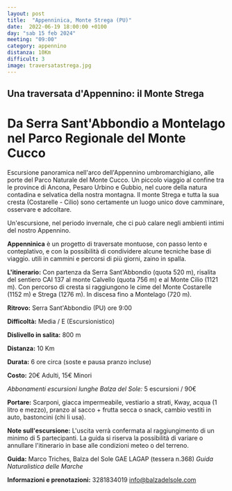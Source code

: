 ```yaml
---
layout: post
title:  "Appenninica, Monte Strega (PU)"
date:  2022-06-19 18:00:00 +0100
day: "sab 15 feb 2024"
meeting: "09:00"
category: appennino 
distanza: 10Km
difficult: 3
image: traversatastrega.jpg
---
```


## Una traversata d'Appennino: il Monte Strega

# Da Serra Sant'Abbondio a Montelago nel Parco Regionale del Monte Cucco

Escursione panoramica nell'arco dell'Appennino umbromarchigiano, alle porte del Parco Naturale del Monte Cucco. Un piccolo viaggio al confine tra le province di Ancona, Pesaro Urbino e Gubbio, nel cuore della natura contadina e selvatica della nostra montagna.
Il monte Strega e tutta la sua cresta (Costarelle - Cilio) sono certamente un luogo unico dove camminare, osservare e adcoltare.

Un'escursione, nel periodo invernale, che ci può calare negli ambienti intimi del nostro Appennino.

**Appenninica** è un progetto di traversate montuose, con passo lento e conteplativo, e con la possibilità di condividere alcune tecniche base di viaggio. utili in cammini e percorsi di più giorni, zaino in spalla.

**L'itinerario:** Con partenza da Serra Sant'Abbondio (quota 520 m), risalita del sentiero CAI 137 al monte Calvello (quota 756 m) e al Monte Cilio (1121 m). Con percorso di cresta si raggiungono le cime del Monte Costarelle (1152 m) e Strega (1276 m). In discesa fino a Montelago (720 m). 

**Ritrovo:** Serra Sant'Abbondio (PU) ore 9:00

**Difficoltà:** Media / E (Escursionistico)

**Dislivello in salita:**  800 m

**Distanza:** 10 Km

**Durata:** 6 ore circa (soste e pausa pranzo incluse)

**Costo:** 20€ Adulti, 15€ Minori

*Abbonamenti escursioni lunghe Balza del Sole:* 5 escursioni / 90€

**Portare:** Scarponi, giacca impermeabile, vestiario a strati, Kway, acqua (1 litro e mezzo), pranzo al sacco + frutta secca o snack, cambio vestiti in auto, bastoncini (chi li usa). 

**Note sull'escursione:** L'uscita verrà confermata al raggiungimento di un minimo di 5 partecipanti. La guida si riserva la possibilità di variare o annullare l'itinerario in base alle condizioni meteo o del terreno.


**Guida:** Marco Triches, Balza del Sole GAE LAGAP (tessera n.368)
*Guida Naturalistica delle Marche*

**Informazioni e prenotazioni:** 3281834019 info@balzadelsole.com
